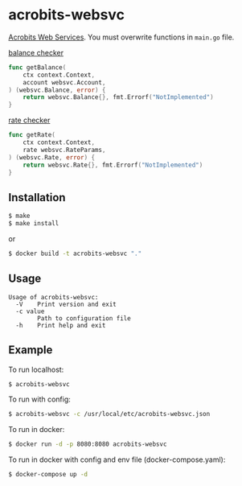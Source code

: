 # acrobits-websvc

[Acrobits Web Services](https://doc.acrobits.net/api/client/index.html). 
You must overwrite functions in `main.go` file.

[balance checker](https://doc.acrobits.net/api/client/balance_checker.html)
```go
func getBalance(
	ctx context.Context,
	account websvc.Account,
) (websvc.Balance, error) {
	return websvc.Balance{}, fmt.Errorf("NotImplemented")
}
```  

[rate checker](https://doc.acrobits.net/api/client/rate_checker.html)
```go
func getRate(
	ctx context.Context,
	rate websvc.RateParams,
) (websvc.Rate, error) {
	return websvc.Rate{}, fmt.Errorf("NotImplemented")
}
```

## Installation
```sh
$ make
$ make install
```
or
```sh
$ docker build -t acrobits-websvc "."
```

## Usage
```text
Usage of acrobits-websvc:
  -V	Print version and exit
  -c value
    	Path to configuration file
  -h	Print help and exit
```

## Example

To run localhost:
```sh
$ acrobits-websvc
```

To run with config:
```sh
$ acrobits-websvc -c /usr/local/etc/acrobits-websvc.json
```

To run in docker:
```sh
$ docker run -d -p 8080:8080 acrobits-websvc
```

To run in docker with config and env file (docker-compose.yaml):
```sh
$ docker-compose up -d
```
